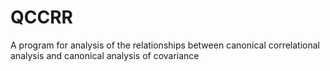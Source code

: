 # QCCRR
A program for analysis of the relationships between canonical correlational analysis and canonical analysis of covariance
